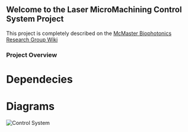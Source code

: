 ## Welcome to the Laser MicroMachining Control System Project

This project is completely described on the [McMaster Biophotonics Research Group Wiki](http://wiki.mcmaster.ca/Biophotonics/public:research:laser-machining)

### Project Overview


# Dependecies

# Diagrams
![Control System]((https://github.com/[liamward14]/[Laser-Micromachining-GUI]/blob/[master]/Laser-MicroMachining-Diagram.jpg?raw=true))


